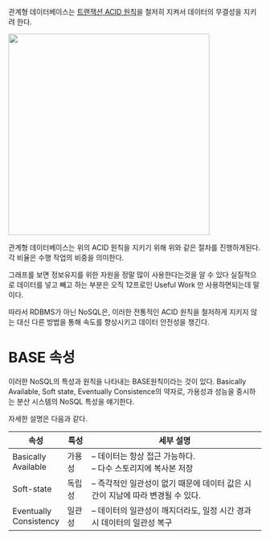 
관계형 데이터베이스는 <a href="https://github.com/rlaisqls/TIL/blob/main/%EB%8D%B0%EC%9D%B4%ED%84%B0%EB%B2%A0%EC%9D%B4%EC%8A%A4%E2%80%85DataBase/DB%EC%84%A4%EA%B3%84/%ED%8A%B8%EB%9E%9C%EC%9E%AD%EC%85%98%E2%80%82ACID%EC%99%80%E2%80%82%EA%B2%A9%EB%A6%AC%EC%88%98%EC%A4%80.md">트랜잭션 ACID 원칙</a>을 철저히 지켜서 데이터의 무결성을 지키려 한다. 

<img src="https://user-images.githubusercontent.com/81006587/206946271-bfc2d2d2-642a-4df2-aac0-15cad814cc0b.png" height=400px>

관계형 데이터베이스는 위의 ACID 원칙을 지키기 위해 위와 같은 절차를 진행하게된다. 각 비율은 수행 작업의 비중을 의미한다.

그래프를 보면 정보유지를 위한 자원을 정말 많이 사용한다는것을 알 수 있다 실질적으로 데이터를 넣고 빼고 하는 부분은 오직 12프로인 Useful Work 만 사용하면되는데 말이다.

따라서 RDBMS가 아닌 NoSQL은, 이러한 전통적인 ACID 원칙을 철저하게 지키지 않는 대신 다른 방법을 통해 속도를 향상시키고 데이터 안전성을 챙긴다.

# BASE 속성

이러한 NoSQL의 특성과 원칙을 나타내는 BASE원칙이라는 것이 있다. Basically Available, Soft state, Eventually Consistence의 약자로, 가용성과 성능을 중시하는 분산 시스템의 NoSQL 특성을 얘기한다.

자세한 설명은 다음과 같다.

|속성|특성|세부 설명|
|-|-|-|
|Basically<br>Available|가용성|– 데이터는 항상 접근 가능하다.<br>– 다수 스토리지에 복사본 저장|
|Soft-state|독립성|– 즉각적인 일관성이 없기 때문에 데이터 값은 시간이 지남에 따라 변경될 수 있다.|
|Eventually<br>Consistency|일관성|– 데이터의 일관성이 깨지더라도, 일정 시간 경과 시 데이터의 일관성 복구|